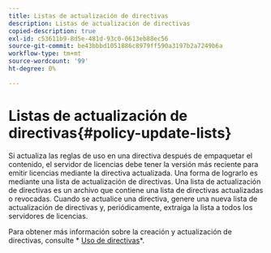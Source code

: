 ```yaml
---
title: Listas de actualización de directivas
description: Listas de actualización de directivas
copied-description: true
exl-id: c53611b9-8d5e-481d-93c0-0613eb88ec56
source-git-commit: be43bbbd1051886c8979ff590a3197b2a7249b6a
workflow-type: tm+mt
source-wordcount: '99'
ht-degree: 0%

---
```


# Listas de actualización de directivas{#policy-update-lists}

Si actualiza las reglas de uso en una directiva después de empaquetar el contenido, el servidor de licencias debe tener la versión más reciente para emitir licencias mediante la directiva actualizada. Una forma de lograrlo es mediante una lista de actualización de directivas. Una lista de actualización de directivas es un archivo que contiene una lista de directivas actualizadas o revocadas. Cuando se actualice una directiva, genere una nueva lista de actualización de directivas y, periódicamente, extraiga la lista a todos los servidores de licencias.

Para obtener más información sobre la creación y actualización de directivas, consulte * [Uso de directivas](../../aaxs-protecting-content/content-working-with-policies/content-working-with-policies-overview.md)*.
